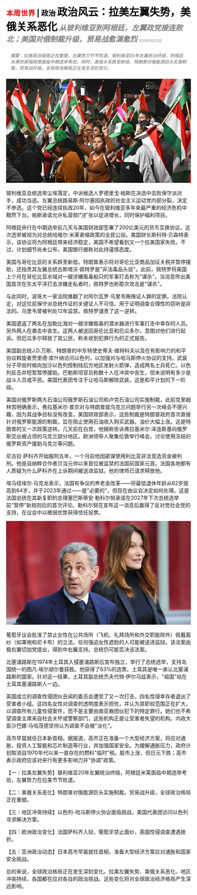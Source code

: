<span style="color:#E3120B; font-size:14.9pt; font-weight:bold;">本周世界</span> <span style="color:#000000; font-size:14.9pt; font-weight:bold;">| 政治</span>
<span style="color:#000000; font-size:21.0pt; font-weight:bold;">政治风云：拉美左翼失势，美俄关系恶化</span>
<span style="color:#808080; font-size:14.9pt; font-weight:bold; font-style:italic;">从玻利维亚到阿根廷，左翼政党接连败北；美国对俄制裁升级，贸易战愈演愈烈</span>
<span style="color:#808080; font-size:6.2pt;">2025年10月23日</span>

<div style="padding:8px 12px; color:#666; font-size:9.0pt; font-style:italic; margin:12px 0;">摘要：拉美政治版图正在重塑，左翼势力节节败退。玻利维亚20年左翼统治终结，阿根廷米莱的紧缩政策面临中期选举考验。同时，美俄关系跌至新低，特朗普对俄能源巨头实施制裁，贸易战升级。全球政治格局正在发生深刻变化。</div>

![](../images/001_Politics/p0007_img01.jpeg)

玻利维亚总统选举尘埃落定，中派候选人罗德里戈·帕斯在决选中击败保守派对手，成功当选。左翼总统路易斯·阿尔塞因执政的社会主义运动党内部分裂，决定不参选。这个党已经连续执政20年，如今在玻利维亚多年来最严重的经济危机中黯然下台。帕斯承诺允许私营部门扩张以促进增长，同时保护福利项目。

阿根廷央行在中期选举前几天与美国财政部签署了200亿美元的货币互换协议。这次选举被视为对总统哈维尔·米莱紧缩政策的全民公投。美国财长斯科特·贝森特表示，该协议将为阿根廷带来经济稳定，美国不希望看到又一个拉美国家失败。不过，计划细节尚未公布，美国银行据称对此持谨慎态度。

美国与哥伦比亚的关系跌至新低。特朗普表示将对哥伦比亚商品加征关税并暂停援助，还指责其左翼总统古斯塔沃·佩特罗是"非法毒品头目"。此前，佩特罗将美国上个月在哥伦比亚水域对一艘涉嫌贩毒船只的军事打击称为"谋杀"。当消息传出美国首次在东太平洋打击涉嫌走私者时，佩特罗也称那次攻击是"谋杀"。

与此同时，波哥大一家法院推翻了对阿尔瓦罗·乌里韦贿赂证人罪的定罪。法院认定，对这位前保守派总统作证的关键证人不可信，用于证明调查合理性的窃听是非法的。乌里韦曾被判处12年监禁。佩特罗谴责了这一逆转。

美国遣返了两名在加勒比海对一艘涉嫌贩毒的潜水器进行军事打击中幸存的人员。另外两人在袭击中丧生。这两人被送回哥伦比亚和厄瓜多尔，意图对他们进行起诉。但厄瓜多尔释放了其公民，称未收到犯罪行为的正式报告。

美国副总统J.D.万斯、特朗普的中东特使史蒂夫·维特科夫以及在有影响力的和平协议斡旋者贾里德·库什纳访问以色列，以加强对与哈马斯停火协议的支持。武装分子早些时候向加沙以色列控制线后方地区发射火箭弹，造成两名士兵死亡。以色列反击并短暂暂停援助。巴勒斯坦官员称数十人在冲突中丧生，但未说明有多少是战斗人员或平民。美国代表团专注于让哈马斯解除武装，这是和平计划的下一阶段。

美国对俄罗斯两大石油公司俄罗斯石油公司和卢克石油公司实施制裁，此前克里姆林宫明确表示，弗拉基米尔·普京对与特朗普就乌克兰问题举行另一次峰会不感兴趣，因为其战争目标没有改变。美国财政部表示，这些制裁是特朗普政府首次直接针对俄罗斯能源的制裁，旨在阻止使用石油收入购买武器。油价大幅上涨。这是特朗普的又一次政策逆转。几天前在白宫，他据称告诉弗拉基米尔·泽连斯基向俄罗斯交出被占领的乌克兰部分地区。欧洲领导人聚集伦敦举行峰会，讨论使用冻结的俄罗斯资产援助乌克兰等问题。

尼古拉·萨科齐开始服刑五年，一个月前他因密谋使用利比亚非法竞选资金被判刑。他是自纳粹合作者贝当元帅以来首位被监禁的法国前国家元首。法国各地都有人质疑为什么萨科齐在上诉期间被送进监狱。他的律师已请求释放他。

埃马纽埃尔·马克龙表示，法国有争议的养老金改革——将最低退休年龄从62岁提高到64岁，并于2023年通过——是"必要的"，但现在由议会决定如何处理。这是法国总统在其新复职的总理塞巴斯蒂安·勒科尔努承诺在2027年下次总统选举前"暂停"新规则后的首次评论。勒科尔努在宣布这一消息后赢得了反对党社会党的支持，在议会中以微弱优势获得信任投票。

![](../images/001_Politics/p0009_img01.jpeg)

葡萄牙议会批准了禁止女性在公共场所（飞机、礼拜场所和外交职能除外）佩戴面纱（如罩袍和尼卡布）的立法。任何强迫女性遮脸的人可能被送进监狱。该法案由极右翼切加党提出，得到中右翼支持。总统仍可能否决该法案。

北塞浦路斯在1974年土耳其入侵塞浦路斯后宣布独立，举行了总统选举，支持岛国统一的图凡·埃尔胡尔曼获胜。他获得了63%的选票。土耳其是唯一承认北塞浦路斯的国家。针对这一结果，土耳其副总统杰夫代特·伊尔马兹表示，"祖国"站在土耳其塞浦路斯人一边。

英国成立的调查性侵团伙丑闻的委员会遭受了又一次打击，四名性侵幸存者退出了受害者小组。这四名女性对调查的透明度表示担忧，并认为其职权范围正在扩大，以调查所有儿童性侵案件，而不是主要由南亚裔团伙犯下的特定罪行。她们也不希望调查主席来自社会关怀或警察部门，这些机构正是让受害者失望的机构。内政大臣沙巴娜·马哈茂德坚持认为调查不会被"淡化"。

高市早苗就任日本新首相。据报道，高市正在准备一个大型经济方案，将应对通胀，投资人工智能和芯片制造等行业，并加强国家安全。为缓解通胀压力，政府计划取消自1970年代以来一直存在的燃料"临时"税。股市上涨，但日元下跌；高市表示政府应该对央行有更多影响力并"协调"政策。

【一｜拉美左翼失势】玻利维亚20年左翼统治终结，阿根廷米莱面临中期选举考验，左翼势力在拉美节节败退。

【二｜美俄关系恶化】特朗普对俄能源巨头实施制裁，贸易战升级，全球政治格局正在重塑。

【三｜地区冲突持续】以色列-哈马斯停火协议面临挑战，美国代表团访问以色列寻求解决方案。

【四｜欧洲政治变化】法国萨科齐入狱，葡萄牙禁止面纱，英国性侵调查遭遇挫折。

【五｜亚洲政治动态】日本高市早苗就任首相，准备大型经济方案应对通胀和国家安全挑战。

总的来说，全球政治格局正在发生深刻变化。拉美左翼失势、美俄关系恶化、地区冲突持续，各国都在应对各自的政治挑战。这些变化将对全球政治经济格局产生深远影响。
